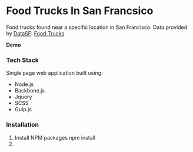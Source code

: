 # Food Trucks In San Francsico

Food trucks found near a specific location in San Francisco. Data provided by [DataSF](http://www.datasf.org/): [Food
Trucks](https://data.sfgov.org/Permitting/Mobile-Food-Facility-Permit/rqzj-sfat)

**Demo**

### Tech Stack

Single page web application built using:
- Node.js
- Backbone.js
- Jquery
- SCSS
- Gulp.js

### Installation
1. Install NPM packages 
    npm install
2. 
